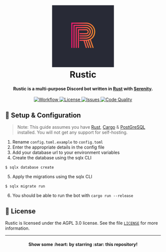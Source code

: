 <h1 align="center">
  <img width="200" alt="Rustic" src="https://raw.githubusercontent.com/MrArkon/Rustic/master/assets/Rustic.png" />
  <br>
  Rustic
  <br>
</h1>

<h4 align="center">
  Rustic is a multi-purpose Discord bot written in <a href="http://rust-lang.org" target="_blank">Rust</a> with <a href="http://github.com/serenity-rs/serenity" target="_blank">Serenity</a>.
  <br>
</h4>

<p align="center">
  <a href="https://github.com/MrArkon/Rustic/actions/workflows/workflow.yml">
    <img alt="Workflow" 
         src="https://img.shields.io/github/workflow/status/MrArkon/Rustic/Continuous%20integration?logo=github&style=for-the-badge">
  </a>
  <a href="https://github.com/MrArkon/Rustic/blob/master/LICENSE">
    <img alt="License" 
         src="https://img.shields.io/github/license/MrArkon/Rustic?style=for-the-badge">
  </a>
  <a href="https://github.com/MrArkon/Rustic/issues">
    <img alt="Issues" 
         src="https://img.shields.io/github/issues/MrArkon/Rustic?label=ISSUES&logo=github&style=for-the-badge">
  </a>
  <a href="https://www.codacy.com/gh/MrArkon/Rustic/dashboard?utm_source=github.com&amp;utm_medium=referral&amp;utm_content=MrArkon/Rustic&amp;utm_campaign=Badge_Grade">
    <img alt="Code Quality" 
         src="https://img.shields.io/codacy/grade/0ee26216e06b4f5a98c5240a1ddd87f1?logo=codacy&style=for-the-badge">
  </a>
</p>

## 🚀 Setup & Configuration
> Note: This guide assumes you have [Rust](https://rust-lang.org), [Cargo](https://github.com/rust-lang/cargo) & [PostGreSQL](https://www.postgresql.org/) installed. You will not get any support for self-hosting.
1. Rename `config.toml.example` to `config.toml`
2. Enter the appropriate details in the config file
3. Add your database url to your environment variables
4. Create the database using the sqlx CLI
```shell
$ sqlx database create
```
5. Apply the migrations using the sqlx CLI
```shell
$ sqlx migrate run
```
6. You should be able to run the bot with `cargo run --release`

## 📃 License
Rustic is licensed under the AGPL 3.0 license. See the file [`LICENSE`](https://github.com/MrArkon/Rustic/blob/master/LICENSE) for more information.

----

<h4 align="center">Show some :heart: by starring :star: this repository!</h4>
